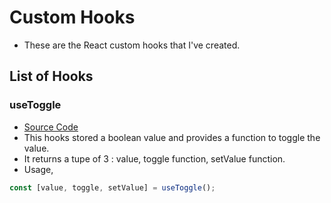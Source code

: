 # Custom Hooks

- These are the React custom hooks that I've created.

## List of Hooks

### useToggle

- [Source Code](https://github.com/dhruvdhaduk-simform/hooks/blob/main/src/hooks/useToggle.ts)
- This hooks stored a boolean value and provides a function to toggle the value.
- It returns a tupe of 3 : value, toggle function, setValue function.
- Usage,

```typescript
const [value, toggle, setValue] = useToggle();
```
